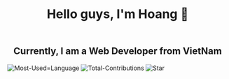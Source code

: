 <header>
  <h1 align="center">Hello guys, I'm Hoang 👋</h1>
</header>

<body>
  <h2 align="center">
    Currently, I am a Web Developer from VietNam
  </h2>

  <img src="https://github-readme-stats.vercel.app/api/top-langs?username=hoangnx30&show_icons=true&locale=en&layout=compact" alt="Most-Used=Language" />

  <img src="https://github-readme-streak-stats.herokuapp.com/?user=hoangnx30&" alt="Total-Contributions" />

  <img src="https://github-readme-stats.vercel.app/api?username=hoangnx30&show_icons=true&locale=en" alt="Star" />

</body>
